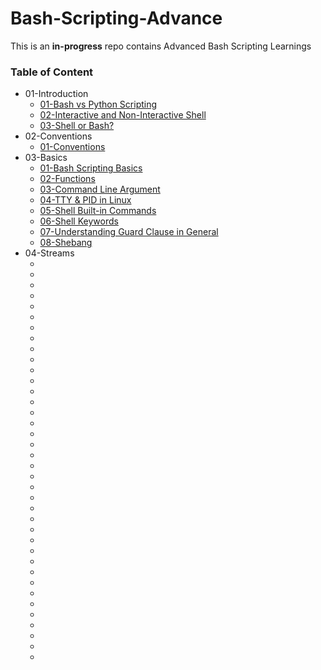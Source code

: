 # Bash-Scripting-Advance
This is an **in-progress** repo contains Advanced Bash Scripting Learnings

### Table of Content
* 01-Introduction
    * [01-Bash vs Python Scripting](https://dev.to/husseinalamutu/bash-vs-python-scripting-a-simple-practical-guide-16in)
    * [02-Interactive and Non-Interactive Shell](https://www.geeksforgeeks.org/shell-scripting-interactive-and-non-interactive-shell/)
    * [03-Shell or Bash?](https://www.geeksforgeeks.org/difference-between-sh-and-bash/)
* 02-Conventions
    * [01-Conventions](https://www.linkedin.com/pulse/bash-scripting-conventions-engin-polat/)
* 03-Basics
    * [01-Bash Scripting Basics](https://github.com/nilanjanb3/shell-script)
    * [02-Functions](https://www.geeksforgeeks.org/shell-scripting-functions-and-its-types/)
    * [03-Command Line Argument](https://www.geeksforgeeks.org/bash-script-how-to-use-command-line-arguments/)
    * [04-TTY & PID in Linux](https://www.geeksforgeeks.org/tty-command-in-linux-with-examples/)
    * [05-Shell Built-in Commands](https://linuxhandbook.com/shell-builtin-commands/)
    * [06-Shell Keywords](https://veewom.com/linux-programming/shell-keywords.htm)
    * [07-Understanding Guard Clause in General](https://deviq.com/design-patterns/guard-clause)
    * [08-Shebang](https://www.tutorialspoint.com/using-shebang-hash-in-linux-scripts)
* 04-Streams
    * []()
    * []()
    * []()
    * []()
    * []()
    * []()
    * []()
    * []()
    * []()
    * []()
    * []()
    * []()
    * []()
    * []()
    * []()
    * []()
    * []()
    * []()
    * []()
    * []()
    * []()
    * []()
    * []()
    * []()
    * []()
    * []()
    * []()
    * []()
    * []()
    * []()
    * []()
    * []()
    * []()
    * []()
    * []()
    * []()
    * []()
    * []()
    
